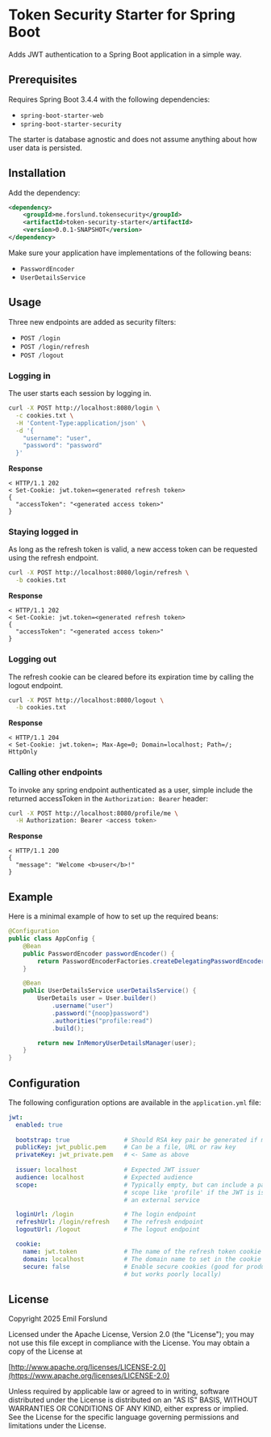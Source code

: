 # Token Security Starter for Spring Boot
Adds JWT authentication to a Spring Boot application in a simple way.

## Prerequisites
Requires Spring Boot 3.4.4 with the following dependencies:

- `spring-boot-starter-web`
- `spring-boot-starter-security`

The starter is database agnostic and does not assume anything about how user data is persisted.

## Installation
Add the dependency:
```xml
<dependency>
    <groupId>me.forslund.tokensecurity</groupId>
    <artifactId>token-security-starter</artifactId>
    <version>0.0.1-SNAPSHOT</version>
</dependency>
```

Make sure your application have implementations of the following beans:
- `PasswordEncoder`
- `UserDetailsService`

## Usage
Three new endpoints are added as security filters:
- `POST /login`
- `POST /login/refresh`
- `POST /logout`

### Logging in
The user starts each session by logging in.

```bash
curl -X POST http://localhost:8080/login \
  -c cookies.txt \
  -H 'Content-Type:application/json' \
  -d '{
    "username": "user",
    "password": "password"
  }'
```

**Response**
```text
< HTTP/1.1 202
< Set-Cookie: jwt.token=<generated refresh token>
{
  "accessToken": "<generated access token>"
}
```

### Staying logged in
As long as the refresh token is valid, a new access token can be requested using the refresh endpoint.

```bash
curl -X POST http://localhost:8080/login/refresh \
  -b cookies.txt
```

**Response**
```text
< HTTP/1.1 202
< Set-Cookie: jwt.token=<generated refresh token>
{
  "accessToken": "<generated access token>"
}
```

### Logging out
The refresh cookie can be cleared before its expiration time by calling the logout endpoint.

```bash
curl -X POST http://localhost:8080/logout \
  -b cookies.txt
```

**Response**
```text
< HTTP/1.1 204
< Set-Cookie: jwt.token=; Max-Age=0; Domain=localhost; Path=/; HttpOnly
```

### Calling other endpoints
To invoke any spring endpoint authenticated as a user, simple include the returned accessToken in the `Authorization: Bearer` header:

```bash
curl -X POST http://localhost:8080/profile/me \
  -H Authorization: Bearer <access token>
```

**Response**
```text
< HTTP/1.1 200
{
  "message": "Welcome <b>user</b>!"
}
```

## Example
Here is a minimal example of how to set up the required beans:

```java
@Configuration
public class AppConfig {
    @Bean
    public PasswordEncoder passwordEncoder() {
        return PasswordEncoderFactories.createDelegatingPasswordEncoder();
    }

    @Bean
    public UserDetailsService userDetailsService() {
        UserDetails user = User.builder()
            .username("user")
            .password("{noop}password")
            .authorities("profile:read")
            .build();

        return new InMemoryUserDetailsManager(user);
    }
}
```

## Configuration
The following configuration options are available in the `application.yml` file:

```yaml
jwt:
  enabled: true
  
  bootstrap: true               # Should RSA key pair be generated if missing
  publicKey: jwt_public.pem     # Can be a file, URL or raw key
  privateKey: jwt_private.pem   # <- Same as above
  
  issuer: localhost             # Expected JWT issuer
  audience: localhost           # Expected audience
  scope:                        # Typically empty, but can include a particular
                                # scope like 'profile' if the JWT is issued by 
                                # an external service

  loginUrl: /login              # The login endpoint
  refreshUrl: /login/refresh    # The refresh endpoint
  logoutUrl: /logout            # The logout endpoint

  cookie:
    name: jwt.token             # The name of the refresh token cookie
    domain: localhost           # The domain name to set in the cookie
    secure: false               # Enable secure cookies (good for production
                                # but works poorly locally)
```

## License
Copyright 2025 Emil Forslund

Licensed under the Apache License, Version 2.0 (the "License");
you may not use this file except in compliance with the License.
You may obtain a copy of the License at

[http://www.apache.org/licenses/LICENSE-2.0](https://www.apache.org/licenses/LICENSE-2.0)

Unless required by applicable law or agreed to in writing, software
distributed under the License is distributed on an "AS IS" BASIS,
WITHOUT WARRANTIES OR CONDITIONS OF ANY KIND, either express or implied.
See the License for the specific language governing permissions and
limitations under the License.